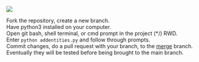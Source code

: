 ![](https://github.com/2cwldys/hl2te-entitymapedits/images/hl2teamelimination.png?raw=true)

Fork the repository, create a new branch.</br>
Have python3 installed on your computer.</br>
Open git bash, shell terminal, or cmd prompt in the project (*/) RWD.</br>
Enter `python addentities.py` and follow through prompts.</br>
Commit changes, do a pull request with your branch, to the [merge](https://github.com/2cwldys/hl2te-entitymapedits/tree/merge) branch.</br>
Eventually they will be tested before being brought to the main branch.</br>